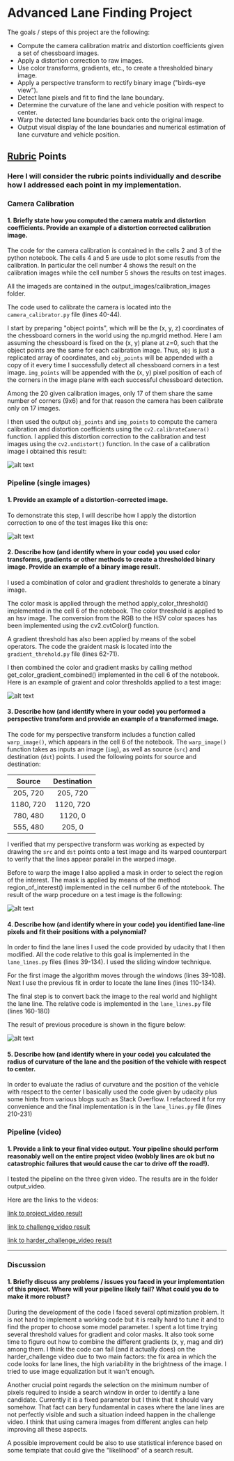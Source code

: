 # **Advanced Lane Finding Project**

The goals / steps of this project are the following:

* Compute the camera calibration matrix and distortion coefficients given a set of chessboard images.
* Apply a distortion correction to raw images.
* Use color transforms, gradients, etc., to create a thresholded binary image.
* Apply a perspective transform to rectify binary image ("birds-eye view").
* Detect lane pixels and fit to find the lane boundary.
* Determine the curvature of the lane and vehicle position with respect to center.
* Warp the detected lane boundaries back onto the original image.
* Output visual display of the lane boundaries and numerical estimation of lane curvature and vehicle position.

## [Rubric](https://review.udacity.com/#!/rubrics/571/view) Points
### Here I will consider the rubric points individually and describe how I addressed each point in my implementation.  

### Camera Calibration

#### 1. Briefly state how you computed the camera matrix and distortion coefficients. Provide an example of a distortion corrected calibration image.

The code for the camera calibration is contained in the cells 2 and 3 of the python notebook. The cells 4 and 5 are usde to plot some resutls from the calibration. In particular the cell number 4 shows the result on the calibration images while the cell number 5 shows the results on test images.

All the imageds are contained in the output_images/calibration_images folder.

The code used to calibrate the camera is located into the `camera_calibrator.py` file (lines 40-44).

I start by preparing "object points", which will be the (x, y, z) coordinates of the chessboard corners in the world using the np.mgrid method. Here I am assuming the chessboard is fixed on the (x, y) plane at z=0, such that the object points are the same for each calibration image.  Thus, `obj` is just a replicated array of coordinates, and `obj_points` will be appended with a copy of it every time I successfully detect all chessboard corners in a test image.  `img_points` will be appended with the (x, y) pixel position of each of the corners in the image plane with each successful chessboard detection.  

Among the 20 given calibration images, only 17 of them share the same number of corners (9x6) and for that reason the camera has been calibrate only on 17 images.

I then used the output `obj_points` and `img_points` to compute the camera calibration and distortion coefficients using the `cv2.calibrateCamera()` function.  I applied this distortion correction to the calibration and test images using the `cv2.undistort()` function. In the case of a calibration image i obtained this result: 

![alt text](https://github.com/fvmassoli/CarND-Advanced-Lane-Lines-P4/blob/master/output_images/calibration_images/chessboard_images/chessboard_calibration_output_1.jpg "Calibration image")

### Pipeline (single images)

#### 1. Provide an example of a distortion-corrected image.
To demonstrate this step, I will describe how I apply the distortion correction to one of the test images like this one:

![alt text](https://github.com/fvmassoli/CarND-Advanced-Lane-Lines-P4/blob/master/output_images/calibration_images/test_images/tets_calibration_output_3.jpg "Test image")

#### 2. Describe how (and identify where in your code) you used color transforms, gradients or other methods to create a thresholded binary image.  Provide an example of a binary image result.

I used a combination of color and gradient thresholds to generate a binary image. 

The color mask is applied through the method apply_color_threshold() implemented in the cell 6 of the notebook. The color threshold is applied to an hsv image. The conversion from the RGB to the HSV color spaces has been implemented using the cv2.cvtColor() function.

A gradient threshold has also been applied by means of the sobel operators. The code the graident mask is located into the `gradient_threhold.py` file (lines 62-71). 

I then combined the color and gradient masks by calling method get_color_gradient_combined() implemented in the cell 6 of the notebook. Here is an example of graient and color thresholds applied to a test image:

![alt text](https://github.com/fvmassoli/CarND-Advanced-Lane-Lines-P4/blob/master/output_images/pipeline_result_images/color_gradient_threshold.jpg " ")

#### 3. Describe how (and identify where in your code) you performed a perspective transform and provide an example of a transformed image.

The code for my perspective transform includes a function called `warp_image()`, which appears in the cell 6 of the notebook.  The `warp_image()` function takes as inputs an image (`img`), as well as source (`src`) and destination (`dst`) points.  I used the following points for source and destination:

| Source        | Destination   | 
|:-------------:|:-------------:| 
| 205, 720      | 205, 720        | 
| 1180, 720      | 1120, 720      |
| 780, 480     | 1120, 0      |
| 555, 480      | 205, 0        |

I verified that my perspective transform was working as expected by drawing the `src` and `dst` points onto a test image and its warped counterpart to verify that the lines appear parallel in the warped image.

Before to warp the image I also applied a mask in order to select the region of the interest. The mask is applied by means of the method region_of_interest() implemented in the cell number 6 of the ntotebook. The result of the warp procedure on a test image is the following:

![alt text](https://github.com/fvmassoli/CarND-Advanced-Lane-Lines-P4/blob/master/output_images/pipeline_result_images/warp_image.jpg "Warp image")

#### 4. Describe how (and identify where in your code) you identified lane-line pixels and fit their positions with a polynomial?

In order to find the lane lines I used the code provided by udacity that I then modified. All the code relative to this goal is implemented in the `lane_lines.py` files (lines 39-134). I used the sliding window technique. 

For the first image the algorithm moves through the windows (lines 39-108). Next I use the previous fit in order to locate the lane lines (lines 110-134).

The final step is to convert back the image to the real world and highlight the lane line. The relative code is implemented in the `lane_lines.py` file (lines 160-180)

The result of previous procedure is shown in the figure below:

![alt text](https://github.com/fvmassoli/CarND-Advanced-Lane-Lines-P4/blob/master/output_images/pipeline_result_images/pipeline_results.jpg "Pipeline result")

#### 5. Describe how (and identify where in your code) you calculated the radius of curvature of the lane and the position of the vehicle with respect to center.

In order to evaluate the radius of curvature and the position of the vehicle with respect to the center I basically used the code given by udacity plus some hints from various blogs such as Stack Overflow. I refactored it for my convenience and the final implementation is in the `lane_lines.py` file (lines 210-231)

### Pipeline (video)

#### 1. Provide a link to your final video output. Your pipeline should perform reasonably well on the entire project video (wobbly lines are ok but no catastrophic failures that would cause the car to drive off the road!).

I tested the pipeline on the three given video. The results are in the folder output_video.

Here are the links to the videos:

[link to project_video result](https://github.com/fvmassoli/CarND-Advanced-Lane-Lines-P4/tree/master/output_video/project_video_output.mp4)

[link to challenge_video result](https://github.com/fvmassoli/CarND-Advanced-Lane-Lines-P4/tree/master/output_video/challenge_video_output.mp4)

[link to harder_challenge_video result](https://github.com/fvmassoli/CarND-Advanced-Lane-Lines-P4/tree/master/output_video/harder_challenge_video_output.mp4)

---

### Discussion

#### 1. Briefly discuss any problems / issues you faced in your implementation of this project.  Where will your pipeline likely fail?  What could you do to make it more robust?

During the development of the code I faced several optimization problem. It is not hard to implement a working code but it is really hard to tune it and to find the proper to choose some model parameter. I spent a lot time trying several threshold values for gradient and color masks. It also took some time to figure out how to combine the different gradients (x, y, mag and dir) among them. I think the code can fail (and it actually does) on the harder_challenge video due to two main factors: the fix area in which the code looks for lane lines, the high variability in the brightness of the image. I tried to use image equalization but it wan't enough.

Another crucial point regards the selection on the minimum number of pixels required to inside a search window in order to identify a lane candidate. Currently it is a fixed parameter but I think that it should vary somehow. That fact can bery fundamental in cases where the lane lines are not perfectly visible and such a situation indeed happen in the challenge video. I think that using camera images from different angles can help improving all these aspects. 

A possible improvement could be also to use statistical inference based on some template that could give the "likelihood" of a search result.

